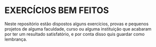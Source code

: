 # EXERCÍCIOS BEM FEITOS

Neste repositório estão dispostos alguns exercícios, provas e pequenos projetos de alguma faculdade, curso ou alguma instituição que acabaram por ter um resultado satisfatório, e por conta disso quis guardar como lembrança.
